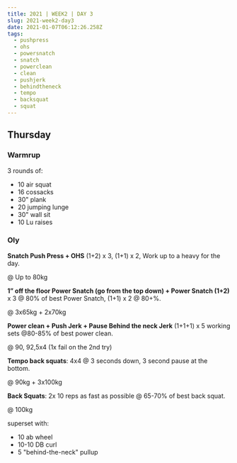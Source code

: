 ```yaml
---
title: 2021 | WEEK2 | DAY 3
slug: 2021-week2-day3
date: 2021-01-07T06:12:26.258Z
tags:
  - pushpress
  - ohs
  - powersnatch
  - snatch
  - powerclean
  - clean
  - pushjerk
  - behindtheneck
  - tempo
  - backsquat
  - squat
---
```

## Thursday

### Warmrup

3 rounds of:

* 10 air squat
* 16 cossacks
* 30" plank
* 20 jumping lunge
* 30" wall sit
* 10 Lu raises

### Oly

**Snatch Push Press + OHS** (1+2) x 3, (1+1) x 2, Work up to a heavy for the day.

@ Up to 80kg

**1” off the floor Power Snatch (go from the top down) + Power Snatch (1+2)** x 3 @ 80% of best Power Snatch, (1+1) x 2 @ 80+%.

@ 3x65kg + 2x70kg

**Power clean + Push Jerk + Pause Behind the neck Jerk** (1+1+1) x 5 working sets @80-85% of best power clean.

@ 90, 92,5x4 (1x fail on the 2nd try)

**Tempo back squats**: 4x4 @ 3 seconds down, 3 second pause at the bottom.

@ 90kg + 3x100kg

**Back Squats**: 2x 10 reps as fast as possible @ 65-70% of best back squat.

@ 100kg

superset with:

* 10 ab wheel
* 10-10 DB curl
* 5 "behind-the-neck" pullup